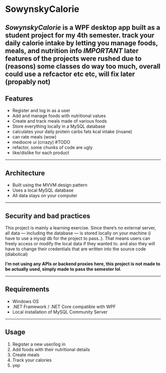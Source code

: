 # SowynskyCalorie

*SowynskyCalorie* is a WPF desktop app built as a student project for my 4th semester. track your daily calorie intake by letting you manage foods, meals, and nutrition info
*IMPORTANT* later features of the projects were rushed due to (reasons) some classes do way too much, overall could use a refcactor etc etc, will fix later (propably not)
---
## Features

- Register and log in as a user  
- Add and manage foods with nutritional values  
- Create and track meals made of various foods  
- Store everything locally in a MySQL database  
- calculates your daily protein carbs fats kcal intake (insane)
- can rate meals (wow)
- mediocre ui (crrazy)
#TODO
- refactor, some chunks of code are ugly
- like/dislike for each product
---

## Architecture

- Built using the MVVM design pattern  
- Uses a local MySQL database
- All data stays on your computer  

---

## Security and bad practices

This project is mainly a learning exercise. Since there’s no external server, all data — including the database — is stored locally on your machine (i have to use a mysql db for the project to pass..). That means users can freely access or modify the local data if they wanted to.
and also they will have to change their credentials that are written into the source code (diabolical)

**I’m not using any APIs or backend proxies here, this project is not made to be actually used, simply made to pass the semester lol**. 

---

## Requirements

- Windows OS  
- .NET Framework / .NET Core compatible with WPF  
- Local installation of MySQL Community Server  

---

## Usage

1. Register a new user/log in  
2. Add foods with their nutritional details  
3. Create meals 
4. Track your calories
5. yep

